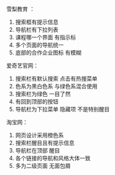 雪梨教育 ： 
1. 搜索框有提示信息
2. 导航栏有下拉列表
3. 课程哪一个界面 有指示标
4. 多个页面的导航统一
5. 底部的合作企业图标 有模糊

爱奇艺官网：
1. 搜索栏有默认搜索 点击有热搜菜单
2. 色系为黑白色系 与绿色系混合使用
3. 搜索栏为绿色 一目了然
4. 有回到顶部的按钮
5. 导航栏为下拉菜单 隐藏项 不是特别醒目

淘宝网：
1. 网页设计采用橙色系
2. 搜索栏醒目且有提示信息
3. 导航栏在顶部 醒目 
4. 各个链接的导航和风格大体一致
5. 多为二级页面 无面包屑